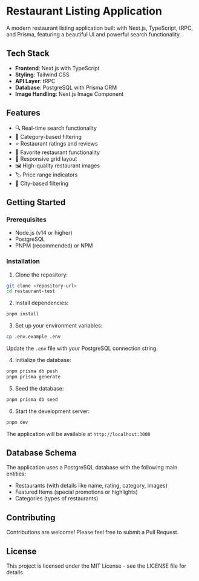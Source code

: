 # Restaurant Listing Application

A modern restaurant listing application built with Next.js, TypeScript, tRPC, and Prisma, featuring a beautiful UI and powerful search functionality.

## Tech Stack

- **Frontend**: Next.js with TypeScript
- **Styling**: Tailwind CSS
- **API Layer**: tRPC
- **Database**: PostgreSQL with Prisma ORM
- **Image Handling**: Next.js Image Component

## Features

- 🔍 Real-time search functionality
- 📑 Category-based filtering
- ⭐ Restaurant ratings and reviews
- 💟 Favorite restaurant functionality
- 📱 Responsive grid layout
- 🖼️ High-quality restaurant images
- 🏷️ Price range indicators
- 📍 City-based filtering

## Getting Started

### Prerequisites

- Node.js (v14 or higher)
- PostgreSQL
- PNPM (recommended) or NPM

### Installation

1. Clone the repository:
```bash
git clone <repository-url>
cd restaurant-test
```

2. Install dependencies:
```bash
pnpm install
```

3. Set up your environment variables:
```bash
cp .env.example .env
```
Update the `.env` file with your PostgreSQL connection string.

4. Initialize the database:
```bash
pnpm prisma db push
pnpm prisma generate
```

5. Seed the database:
```bash
pnpm prisma db seed
```

6. Start the development server:
```bash
pnpm dev
```

The application will be available at `http://localhost:3000`

## Database Schema

The application uses a PostgreSQL database with the following main entities:
- Restaurants (with details like name, rating, category, images)
- Featured Items (special promotions or highlights)
- Categories (types of restaurants)

## Contributing

Contributions are welcome! Please feel free to submit a Pull Request.

## License

This project is licensed under the MIT License - see the LICENSE file for details.
